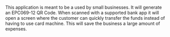 This application is meant to be a used by small businesses. It will generate an EPC069-12 QR Code. When scanned with a supported bank app it will open a screen where the customer can quickly transfer the funds instead of having to use card machine. This will save the business a large amount of expenses.
